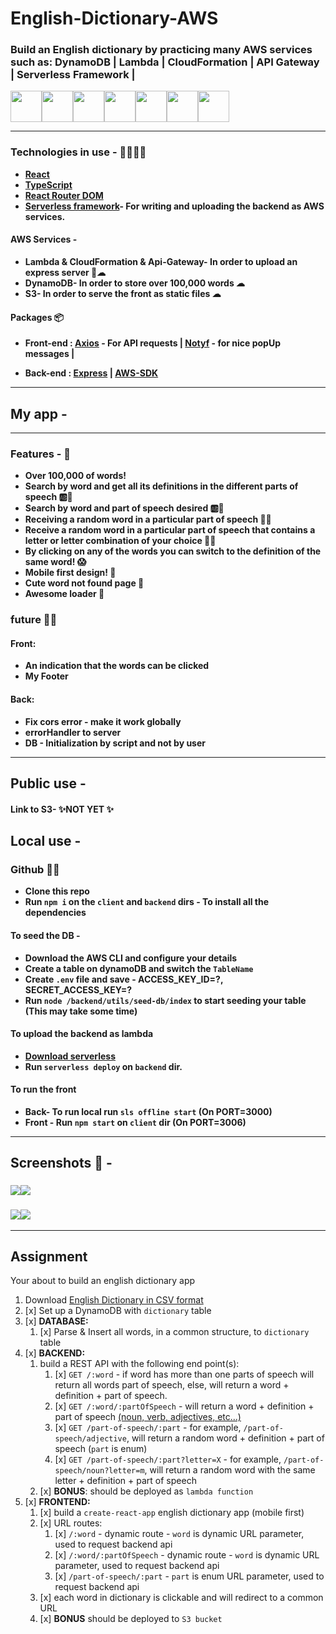 # English-Dictionary-AWS

### Build an English dictionary by practicing many AWS services such as: DynamoDB | Lambda | CloudFormation | API Gateway | Serverless Framework |

<img src="https://upload.wikimedia.org/wikipedia/commons/f/fd/DynamoDB.png" height="50px" width="50px"><img src="https://upload.wikimedia.org/wikipedia/commons/thumb/8/8f/Orange_lambda.svg/980px-Orange_lambda.svg.png" height="50px" width="50px"><img src="https://www.pulumi.com/logos/tech/aws_cloudformation.png" height="50px" width="50px"><img src="https://openclipart.org/download/316471/1552081289.svg" height="50px" width="50px"><img src="https://getcommandeer.com/_nuxt/img/4a7600a.png" height="50px" width="50px"><img src="https://upload.wikimedia.org/wikipedia/commons/thumb/4/4c/Typescript_logo_2020.svg/1200px-Typescript_logo_2020.svg.png" height="50px" width="50px"><img src="https://www.obg.eu.com/img/technologies/react.png" height="50px" width="50px">

---

### Technologies in use - 👩‍💻👨‍💻

- **[React](https://reactjs.org/)**
- **[TypeScript](https://www.typescriptlang.org/)**
- **[React Router DOM](https://www.npmjs.com/package/react-router-dom)**
- **[Serverless framework](https://www.serverless.com/)- For writing and uploading the backend as AWS services.**

#### AWS Services -

- **Lambda & CloudFormation & Api-Gateway- In order to upload an express server 🔼☁**
- **DynamoDB- In order to store over 100,000 words ☁**
- **S3- In order to serve the front as static files ☁**

#### Packages 📦

- **Front-end : [Axios](https://www.npmjs.com/package/axios) - For API requests | [Notyf](https://www.npmjs.com/package/notyf) - for nice popUp messages |**

- **Back-end : [Express](https://www.npmjs.com/package/express) | [AWS-SDK](https://www.npmjs.com/package/aws-sdk)**

---

## My app -

---

### Features - 💫

- **Over 100,000 of words!**
- **Search by word and get all its definitions in the different parts of speech 🆎🔎**
- **Search by word and part of speech desired 🆎🔎**
- **Receiving a random word in a particular part of speech 🍥🔎**
- **Receive a random word in a particular part of speech that contains a letter or letter combination of your choice 🍥🔎**
- **By clicking on any of the words you can switch to the definition of the same word! 😱**
- **Mobile first design! 💅**
- **Cute word not found page 💅**
- **Awesome loader 💅**

### future 👩‍🚀

#### Front:

- **An indication that the words can be clicked**
- **My Footer**

#### Back:

- **Fix cors error - make it work globally**
- **errorHandler to server**
- **DB - Initialization by script and not by user**

---

## Public use -

#### Link to S3- ✨NOT YET ✨

## Local use -

### Github 🐱‍👤

- **Clone this repo**
- **Run `npm i` on the `client` and `backend` dirs - To install all the dependencies**

#### To seed the DB -

- **Download the AWS CLI and configure your details**
- **Create a table on dynamoDB and switch the `TableName`**
- **Create `.env` file and save - ACCESS_KEY_ID=?, SECRET_ACCESS_KEY=?**
- **Run `node /backend/utils/seed-db/index` to start seeding your table (This may take some time)**

#### To upload the backend as lambda

- **[Download serverless](https://www.serverless.com/framework/docs/getting-started)**
- **Run `serverless deploy` on `backend` dir.**

#### To run the front

- **Back- To run local run `sls offline start` (On PORT=3000)**
- **Front - Run `npm start` on `client` dir (On PORT=3006)**

---

## Screenshots 📸 -

### <img src="./README-PICS/home.png"/><img src="./README-PICS/one-random.png"/>

### <img src="./README-PICS/some-word.png"/><img src="./README-PICS/not-found.png"/>

---

## Assignment

Your about to build an english dictionary app

1. Download [English Dictionary in CSV format](https://www.bragitoff.com/2016/03/english-dictionary-in-csv-format/)
2. [x] Set up a DynamoDB with `dictionary` table
3. [x] **DATABASE:**
   1. [x] Parse & Insert all words, in a common structure, to `dictionary` table
4. [x] **BACKEND:**
   1. build a REST API with the following end point(s):
      1. [x] `GET /:word` - if word has more than one parts of speech will return all words part of speech, else, will return a word + definition + part of speech.
      2. [x] `GET /:word/:partOfSpeech` - will return a word + definition + part of speech [(noun, verb, adjectives, etc...)](https://www.dictionary.com/e/parts-of-speech/)
      3. [x] `GET /part-of-speech/:part` - for example, `/part-of-speech/adjective`, will return a random word + definition + part of speech (`part` is enum)
      4. [x] `GET /part-of-speech/:part?letter=X` - for example, `/part-of-speech/noun?letter=m`, will return a random word with the same letter + definition + part of speech
   2. [x] **BONUS**: should be deployed as `lambda function`
5. [x] **FRONTEND:**
   1. [x] build a `create-react-app` english dictionary app (mobile first)
   2. [x] URL routes:
      1. [x] `/:word` - dynamic route - `word` is dynamic URL parameter, used to request backend api
      1. [x] `/:word/:partOfSpeech` - dynamic route - `word` is dynamic URL parameter, used to request backend api
      1. [x] `/part-of-speech/:part` - `part` is enum URL parameter, used to request backend api
   3. [x] each word in dictionary is clickable and will redirect to a common URL
   4. [x] **BONUS** should be deployed to `S3 bucket`
